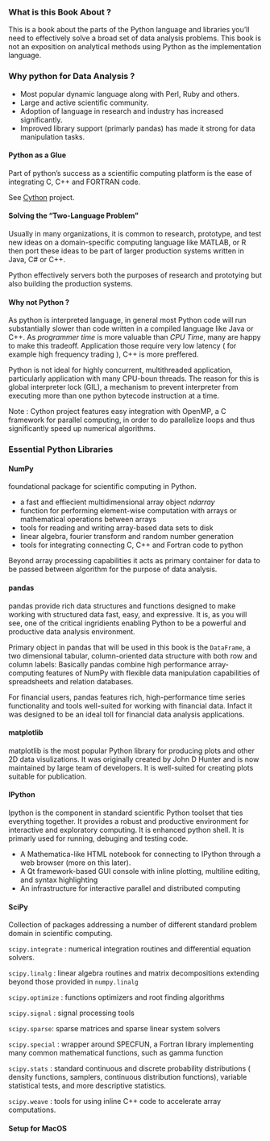 ### What is this Book About ?

This is a book about the parts of the Python language and libraries you’ll need to effectively solve a broad set of data analysis problems. This book is not an exposition on analytical methods using Python as the implementation language.

### Why python for Data Analysis ?

- Most popular dynamic language along with Perl, Ruby and others.
- Large and active scientific community.
- Adoption of language in research and industry has increased significantly.
- Improved library support (primarly pandas) has made it strong for data manipulation tasks.

#### Python as a Glue

Part of python’s success as a scientific computing platform is the ease of integrating C, C++ and FORTRAN code.

See [Cython](http://cython.org) project.

#### Solving the “Two-Language Problem”

Usually in many organizations, it is common to research, prototype, and test new ideas on a domain-specific computing language like MATLAB, or R then port these ideas to be part of larger production systems written in Java, C# or C++.

Python effectively servers both the purposes of research and prototying but also building the production systems.

#### Why not Python ?

As python is interpreted language, in general most Python code will run substantially slower than code written in a compiled language like Java or C++. As *programmer time* is more valuable than *CPU Time*, many are happy to make this tradeoff. Application those require very low latency ( for example high frequency trading ), C++ is more preffered.

Python is not ideal for highly concurrent, multithreaded application, particularly application with many CPU-boun threads. The reason for this is global interpreter lock (GIL), a mechanism to prevent interpreter from executing more than one python bytecode instruction at a time.

Note : Cython project features easy integration with OpenMP, a C framework for parallel computing, in order to do parallelize loops and thus significantly speed up numerical algorithms.

### Essential Python Libraries

#### NumPy

foundational package for scientific computing in Python.

- a fast and effiecient multidimensional array object *ndarray*
- function for performing element-wise computation with arrays or mathematical operations between arrays
- tools for reading and writing array-based data sets to disk
- linear algebra, fourier transform and random number generation
- tools for integrating connecting C, C++ and Fortran code to python

Beyond array processing capabilities it acts as primary container for data to be passed between algorithm for the purpose of data analysis.

#### pandas

pandas provide rich data structures and functions designed to make working with structured data fast, easy, and expressive. It is, as you will see, one of the critical ingridients enabling Python to be a powerful and productive data analysis environment.

Primary object in pandas that will be used in this book is the `DataFrame`, a two dimensional tabular, column-oriented data structure with both row and column labels: Basically pandas combine high performance array-computing features of NumPy with flexible data manipulation capabilities of spreadsheets and relation databases.

For financial users, pandas features rich, high-performance time series functionality and tools well-suited for working with financial data. Infact it was designed to be an ideal toll for financial data analysis applications.

#### matplotlib

matplotlib is the most popular Python library for producing plots and other 2D data visulizations. It was originally created by John D Hunter and is now maintained by large team of developers. It is well-suited for creating plots suitable for publication.

#### IPython

Ipython is the component in standard scientific Python toolset that ties everything together. It provides a robust and productive environment for interactive and exploratory computing. It is enhanced python shell. It is primarly used for running, debuging and testing code.

-  A Mathematica-like HTML notebook for connecting to IPython through a web browser (more on this later).
- A Qt framework-based GUI console with inline plotting, multiline editing, and syntax highlighting
- An infrastructure for interactive parallel and distributed computing

#### SciPy

Collection of packages addressing a number of different standard problem domain in scientific computing.

`scipy.integrate` : numerical integration routines and differential equation solvers.

`scipy.linalg` : linear algebra routines and matrix decompositions extending beyond those provided in `numpy.linalg`

`scipy.optimize` : functions optimizers and root finding algorithms

`scipy.signal` : signal processing tools

`scipy.sparse`: sparse matrices and sparse linear system solvers

`scipy.special` : wrapper around SPECFUN, a Fortran library implementing many common mathematical functions, such as gamma function

`scipy.stats` : standard continuous and discrete probability distributions ( density functions, samplers, continuous distribution functions), variable statistical tests, and more descriptive statistics.

`scipy.weave` : tools for using inline C++ code to accelerate array computations.

#### Setup for MacOS



